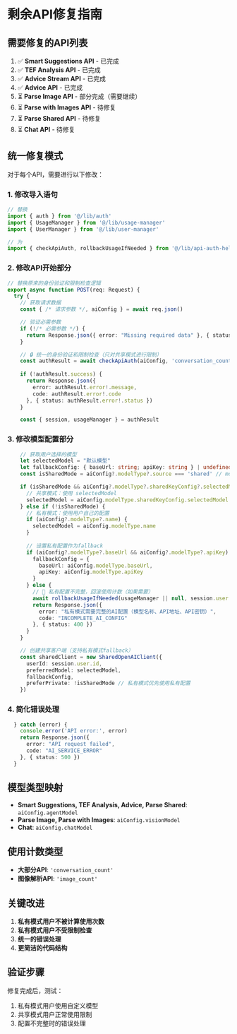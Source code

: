 # 剩余API修复指南

## 需要修复的API列表

1. ✅ **Smart Suggestions API** - 已完成
2. ✅ **TEF Analysis API** - 已完成  
3. ✅ **Advice Stream API** - 已完成
4. ✅ **Advice API** - 已完成
5. ⏳ **Parse Image API** - 部分完成（需要继续）
6. ⏳ **Parse with Images API** - 待修复
7. ⏳ **Parse Shared API** - 待修复
8. ⏳ **Chat API** - 待修复

## 统一修复模式

对于每个API，需要进行以下修改：

### 1. 修改导入语句
```typescript
// 替换
import { auth } from '@/lib/auth'
import { UsageManager } from '@/lib/usage-manager'
import { UserManager } from '@/lib/user-manager'

// 为
import { checkApiAuth, rollbackUsageIfNeeded } from '@/lib/api-auth-helper'
```

### 2. 修改API开始部分
```typescript
// 替换原来的身份验证和限制检查逻辑
export async function POST(req: Request) {
  try {
    // 获取请求数据
    const { /* 请求参数 */, aiConfig } = await req.json()

    // 验证必需参数
    if (!/* 必需参数 */) {
      return Response.json({ error: "Missing required data" }, { status: 400 })
    }

    // 🔒 统一的身份验证和限制检查（只对共享模式进行限制）
    const authResult = await checkApiAuth(aiConfig, 'conversation_count') // 或 'image_count'
    
    if (!authResult.success) {
      return Response.json({
        error: authResult.error!.message,
        code: authResult.error!.code
      }, { status: authResult.error!.status })
    }

    const { session, usageManager } = authResult
```

### 3. 修改模型配置部分
```typescript
    // 获取用户选择的模型
    let selectedModel = "默认模型"
    let fallbackConfig: { baseUrl: string; apiKey: string } | undefined = undefined
    const isSharedMode = aiConfig?.modelType?.source === 'shared' // modelType根据API调整

    if (isSharedMode && aiConfig?.modelType?.sharedKeyConfig?.selectedModel) {
      // 共享模式：使用 selectedModel
      selectedModel = aiConfig.modelType.sharedKeyConfig.selectedModel
    } else if (!isSharedMode) {
      // 私有模式：使用用户自己的配置
      if (aiConfig?.modelType?.name) {
        selectedModel = aiConfig.modelType.name
      }
      
      // 设置私有配置作为fallback
      if (aiConfig?.modelType?.baseUrl && aiConfig?.modelType?.apiKey) {
        fallbackConfig = {
          baseUrl: aiConfig.modelType.baseUrl,
          apiKey: aiConfig.modelType.apiKey
        }
      } else {
        // 🔄 私有配置不完整，回滚使用计数（如果需要）
        await rollbackUsageIfNeeded(usageManager || null, session.user.id, 'conversation_count')
        return Response.json({ 
          error: "私有模式需要完整的AI配置（模型名称、API地址、API密钥）",
          code: "INCOMPLETE_AI_CONFIG"
        }, { status: 400 })
      }
    }

    // 创建共享客户端（支持私有模式fallback）
    const sharedClient = new SharedOpenAIClient({
      userId: session.user.id,
      preferredModel: selectedModel,
      fallbackConfig,
      preferPrivate: !isSharedMode // 私有模式优先使用私有配置
    })
```

### 4. 简化错误处理
```typescript
  } catch (error) {
    console.error('API error:', error)
    return Response.json({
      error: "API request failed",
      code: "AI_SERVICE_ERROR"
    }, { status: 500 })
  }
```

## 模型类型映射

- **Smart Suggestions, TEF Analysis, Advice, Parse Shared**: `aiConfig.agentModel`
- **Parse Image, Parse with Images**: `aiConfig.visionModel`  
- **Chat**: `aiConfig.chatModel`

## 使用计数类型

- **大部分API**: `'conversation_count'`
- **图像解析API**: `'image_count'`

## 关键改进

1. **私有模式用户不被计算使用次数**
2. **私有模式用户不受限制检查**
3. **统一的错误处理**
4. **更简洁的代码结构**

## 验证步骤

修复完成后，测试：
1. 私有模式用户使用自定义模型
2. 共享模式用户正常使用限制
3. 配置不完整时的错误处理
